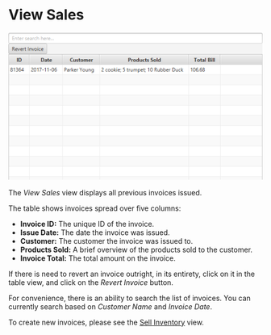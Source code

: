 # View Sales
![Update Products view][1]

The *View Sales* view displays all previous invoices issued.

The table shows invoices spread over five columns:

* **Invoice ID:** The unique ID of the invoice.
* **Issue Date:** The date the invoice was issued.
* **Customer:** The customer the invoice was issued to.
* **Products Sold:** A brief overview of the products sold to the customer.
* **Invoice Total:** The total amount on the invoice.

If there is need to revert an invoice outright, in its entirety, click on it in
 the table view, and click on the *Revert Invoice* button.

For convenience, there is an ability to search the list of invoices. You can
 currently search based on *Customer Name* and *Invoice Date*.

To create new invoices, please see the [Sell Inventory][2] view.

[1]: ../img/viewsales.png "View Sales view"
[2]: sellinv.md
